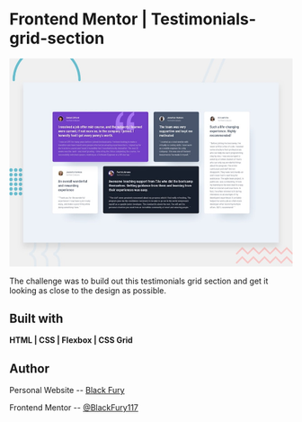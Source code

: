 # Frontend Mentor | Testimonials-grid-section

![Design preview for the Testimonials grid section coding challenge](./design/desktop-preview.jpg)

The challenge was to build out this testimonials grid section and get it looking as close to the design as possible.

## Built with

**HTML | CSS | Flexbox | CSS Grid**

## Author

Personal Website -- <a href="https://blackfury117.github.io/">Black Fury</a> <br>

Frontend Mentor -- <a href="https://www.frontendmentor.io/profile/BlackFury117">@BlackFury117</a>

